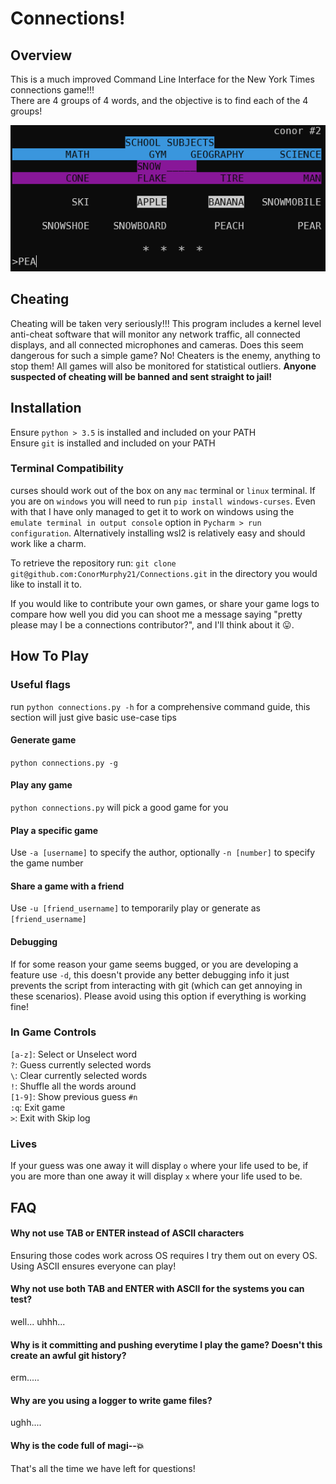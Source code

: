 # Connections!
## Overview
This is a much improved Command Line Interface for the New York Times connections game!!!  
There are 4 groups of 4 words, and the objective is to find each of the 4 groups!

![img.png](basic_demo.png)

## Cheating
Cheating will be taken very seriously!!! This program includes a kernel level anti-cheat software
that will monitor any network traffic, all connected displays, and all connected microphones and cameras.
Does this seem dangerous for such a simple game? No! Cheaters is the enemy, anything to stop them! All games will
also be monitored for statistical outliers. **Anyone suspected of cheating will be banned and sent straight to jail!**

## Installation

Ensure `python > 3.5` is installed and included on your PATH  
Ensure `git` is installed and included on your PATH

### Terminal Compatibility
curses should work out of the box on any `mac` terminal or `linux` terminal.
If you are on `windows` you will need to run `pip install windows-curses`.
Even with that I have only managed to get it to work on windows using the 
`emulate terminal in output console` option in `Pycharm > run configuration`.
Alternatively installing wsl2 is relatively easy and should work like a charm.




To retrieve the repository run:
`git clone git@github.com:ConorMurphy21/Connections.git` in 
the directory you would like to install it to.


If you would like to contribute your own games, or share your game logs
to compare how well you did you can shoot me a message saying "pretty please may I 
be a connections contributor?", and I'll think about it 😛.

## How To Play
### Useful flags
run `python connections.py -h` for a comprehensive command guide,
this section will just give basic use-case tips

#### Generate game
`python connections.py -g`

#### Play any game
`python connections.py` will pick a good game for you

#### Play a specific game
Use `-a [username]` to specify the author, optionally `-n [number]` to specify the game number

#### Share a game with a friend
Use `-u [friend_username]` to temporarily play or generate as `[friend_username]`

#### Debugging
If for some reason your game seems bugged, or you are developing a feature use `-d`,
this doesn't provide any better debugging info it just prevents the script from interacting with git
(which can get annoying in these scenarios). Please avoid using this option if everything is working fine!

### In Game Controls
`[a-z]`: Select or Unselect word  
`?`: Guess currently selected words  
`\`: Clear currently selected words  
`!`: Shuffle all the words around  
`[1-9]`: Show previous guess `#n`  
`:q`: Exit game  
`>`: Exit with Skip log

### Lives
If your guess was one away it will display `o` where your life used to be,
if you are more than one away it will display `x` where your life used to be.

## FAQ

#### Why not use TAB or ENTER instead of ASCII characters
Ensuring those codes work across OS requires I try them out on every OS.
Using ASCII ensures everyone can play!

#### Why not use both TAB and ENTER with ASCII for the systems you can test?
well... uhhh...

#### Why is it committing and pushing everytime I play the game? Doesn't this create an awful git history?
erm.....

#### Why are you using a logger to write game files?
ughh....

#### Why is the code full of magi--💥
That's all the time we have left for questions!
